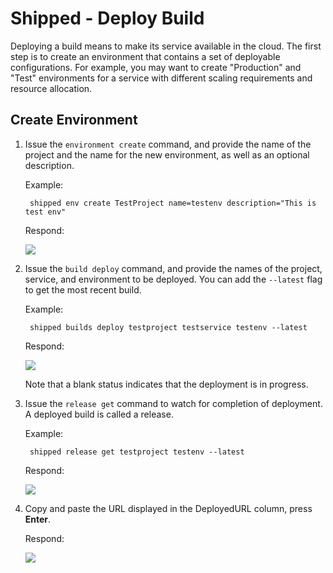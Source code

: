 # Shipped - Deploy Build

Deploying a build means to make its service available in the cloud.  The first step is to create an environment that contains a set of deployable configurations. For example, you may want to create "Production" and "Test" environments for a service with different scaling requirements and resource allocation.

## Create Environment

1. Issue the `environment create` command, and provide the name of the project and the name for the new environment, as well as an optional description.

    Example:

        shipped env create TestProject name=testenv description="This is test env"

    Respond:

    ![](posts/files/shipped-cli-labs/assets/environment-create.png)


1. Issue the `build deploy` command, and provide the names of the project, service, and environment to be deployed. You can add the `--latest` flag to get the most recent build. 

    Example:

        shipped builds deploy testproject testservice testenv --latest

    Respond: 

    ![](posts/files/shipped-cli-labs/assets/build-deploy.png)

    Note that a blank status indicates that the deployment is in progress.

1. Issue the `release get` command to watch for completion of deployment. A deployed build is called a release.

    Example: 

        shipped release get testproject testenv --latest

    Respond: 

    ![](posts/files/shipped-cli-labs/assets/release-get.png)


1. Copy and paste the URL displayed in the DeployedURL column, press **Enter**.

    Respond: 

    ![](posts/files/shipped-cli-labs/assets/message.png)


